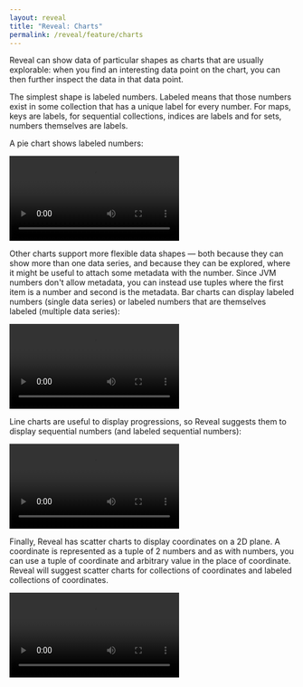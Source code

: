 ```yaml
---
layout: reveal
title: "Reveal: Charts"
permalink: /reveal/feature/charts
---
```

Reveal can show data of particular shapes as charts that are usually explorable: when you find an interesting data point on the chart, you can then further inspect the data in that data point.

The simplest shape is labeled numbers. Labeled means that those numbers exist in some collection that has a unique label for every number. For maps, keys are labels, for sequential collections, indices are labels and for sets, numbers themselves are labels.

A pie chart shows labeled numbers:

<video controls><source src="/assets/reveal/pie-chart.mp4" type="video/mp4"></source></video>

Other charts support more flexible data shapes — both because they can show more than one data series, and because they can be explored, where it might be useful to attach some metadata with the number. Since JVM numbers don't allow metadata, you can instead use tuples where the first item is a number and second is the metadata. Bar charts can display labeled numbers (single data series) or labeled numbers that are themselves labeled (multiple data series):

<video controls><source src="/assets/reveal/bar-chart.mp4" type="video/mp4"></source></video>

Line charts are useful to display progressions, so Reveal suggests them to display sequential numbers (and labeled sequential numbers):

<video controls><source src="/assets/reveal/line-chart.mp4" type="video/mp4"></source></video>

Finally, Reveal has scatter charts to display coordinates on a 2D plane. A coordinate is represented as a tuple of 2 numbers and as with numbers, you can use a tuple of coordinate and arbitrary value in the place of coordinate. Reveal will suggest scatter charts for collections of coordinates and labeled collections of coordinates.

<video controls><source src="/assets/reveal/scatter-chart.mp4" type="video/mp4"></source></video>
